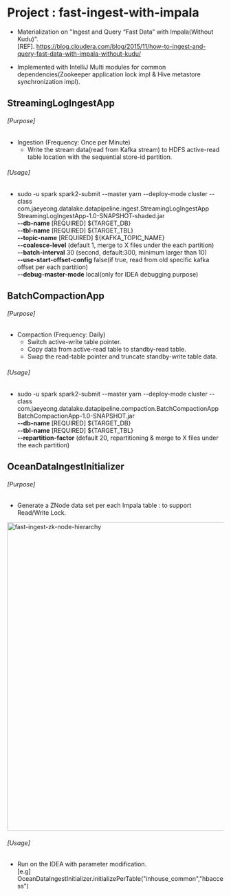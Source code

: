 # Project : fast-ingest-with-impala

- Materialization on "Ingest and Query “Fast Data” with Impala(Without Kudu)".<br>
  [REF]. https://blog.cloudera.com/blog/2015/11/how-to-ingest-and-query-fast-data-with-impala-without-kudu/
  
- Implemented with IntelliJ Multi modules for common dependencies(Zookeeper application lock impl & Hive metastore synchronization impl).

<p>

## StreamingLogIngestApp

###### [Purpose] 
- Ingestion (Frequency: Once per Minute)
    - Write the stream data(read from Kafka stream) to HDFS active-read table location with the sequential store-id partition.

###### [Usage] 
- sudo -u spark spark2-submit --master yarn --deploy-mode cluster --class com.jaeyeong.datalake.datapipeline.ingest.StreamingLogIngestApp StreamingLogIngestApp-1.0-SNAPSHOT-shaded.jar <br/>
<b>--db-name</b> [REQUIRED]  ${TARGET_DB} <br/>
<b>--tbl-name</b> [REQUIRED]  ${TARGET_TBL} <br/>
<b>--topic-name</b> [REQUIRED] ${KAFKA_TOPIC_NAME} <br/>
<b>--coalesce-level</b> (default 1, merge to X files under the each partition) <br/>
<b>--batch-interval</b> 30 (second, default:300, minimum larger than 10) <br/>
<b>--use-start-offset-config</b> false(if true, read from old specific kafka offset per each partition) <br/>
<b>--debug-master-mode</b> local(only for IDEA debugging purpose) <br/>

<p>

## BatchCompactionApp

###### [Purpose] 
- Compaction (Frequency: Daily)
    - Switch active-write table pointer.
    - Copy data from active-read table to standby-read table.
    - Swap the read-table pointer and truncate standby-write table data.

###### [Usage] 
- sudo -u spark spark2-submit --master yarn --deploy-mode cluster --class com.jaeyeong.datalake.datapipeline.compaction.BatchCompactionApp BatchCompactionApp-1.0-SNAPSHOT.jar <br/>
<b>--db-name</b> [REQUIRED] ${TARGET_DB} <br/>
<b>--tbl-name</b> [REQUIRED] ${TARGET_TBL} <br/>
<b>--repartition-factor</b> (default 20, repartitioning & merge to X files under the each partition) <br/>

<p>

## OceanDataIngestInitializer

###### [Purpose] 
- Generate a ZNode data set per each Impala table : to support Read/Write Lock. 
<img width="717" alt="fast-ingest-zk-node-hierarchy" src="https://user-images.githubusercontent.com/10162969/65316586-3712b280-dbd5-11e9-9564-7abc99f8dd37.png">

###### [Usage] 
- Run on the IDEA with parameter modification. <br>
  [e.g] OceanDataIngestInitializer.initializePerTable("inhouse_common","hbaccess")

